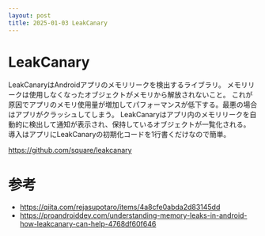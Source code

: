 ```yaml
---
layout: post
title: 2025-01-03 LeakCanary
---
```


# LeakCanary

LeakCanaryはAndroidアプリのメモリリークを検出するライブラリ。
メモリリークは使用しなくなったオブジェクトがメモリから解放されないこと。
これが原因でアプリのメモリ使用量が増加してパフォーマンスが低下する。最悪の場合はアプリがクラッシュしてしまう。
LeakCanaryはアプリ内のメモリリークを自動的に検出して通知が表示され、保持しているオブジェクトが一覧化される。
導入はアプリにLeakCanaryの初期化コードを1行書くだけなので簡単。

https://github.com/square/leakcanary

# 参考
- https://qiita.com/rejasupotaro/items/4a8cfe0abda2d83145dd
- https://proandroiddev.com/understanding-memory-leaks-in-android-how-leakcanary-can-help-4768df60f646
